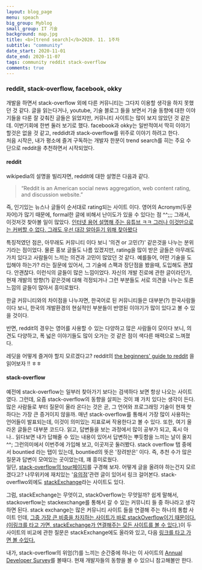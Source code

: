 ```yaml
---
layout: blog_page
menu: speach
big_group: Myblog
small_group: IT 기술
background: map.jpg
title: <b>[trend search]</b>2020. 11. 1주차
subtitle: "community"
date_start: 2020-11-01
date_end: 2020-11-07
tags: community reddit stack-overflow
comments: true
---
```


### reddit, stack-overflow, facebook, okky
개발을 하면서 stack-overflow 외에 다른 커뮤니티는 그다지 이용할 생각을 하지 못했던 것 같다. 글을 읽는다거나, youtube, 기술 블로그 들을 보면서 기술 동향에 대한 이야기들을 다룬 잘 갖춰진 글들은 읽었지만, 커뮤니티 사이트는 많이 보지 않았던 것 같은데. 이번기회에 한번 둘러 보기로 했다. facebook과 okky는 일반적여서 딱히 이야기 할것은 없을 것 같고, reddidt과 stack-overflow를 위주로 이야기 하려고 한다.  
처음 시작은, 내가 평소에 즐겨 구독하는 개발자 한분이 trend search를 히는 주요 수단으로 reddit을 추천하면서 시작되었다.

#### reddit
wikipedia의 설명을 빌리자면, reddit에 대한 설명은 다음과 같다. 
> “Reddit is an American social news aggregation, web content rating, and discussion website.”

즉, 인기있는 뉴스나 글들이 순서대로 rating되는 사이트 이다.
영어의 Acronym(두문자어)가 많기 때문에, formal한 글에 비해서 난이도가 있을 수 있다는 점 ^^;;; 그래서, 이것저것 찾아볼 일이 많았다.
[인터넷 용어 설명해 주는 유튜브 ㅋㅋ 그러나 이것만으로는 커버할 수 없다. 그래도 우선 대강 알아듣기 위해 찾아봤다](https://www.youtube.com/watch?v=HmkncW5rktI)

특징적였던 점은, 아무래도 커뮤니티 이다 보니 '의견 or 고민(?)' 같은것을 나누는 분위기라는 점이었다. 물론 홍보 글들도 나름 있겠지만, rating을 많이 받은 글들은 아무래도 가치 있다고 사람들이 느끼는 의견과 고민이 많았던 것 같다.
예를들어, 어떤 기술을 도입해야 하는가? 라는 질문에 있어서, 그 기술에 스팩과 장단점을 봤을때, 도입해도 괜찮다. 안괜찮다. 이런식의 글들이 많은 느낌이었다. 자신의 개발 진로에 관한 글이라던가, 현재 개발의 방향(?) 같은것에 대해 걱정되거나 그런 부분들도 서로 의견을 나누는 토론느낌의 글들이 많아서 흥미로웠다. 

한글 커뮤니티와의 차이점을 나누자면, 한국어로 된 커뮤니티들은 대부분(?) 한국사람들이다 보니, 한국의 개발환경의 현실적인 부분들이 반영된 이야기가 많이 있다고 볼 수 있을 것이다. 

반면, reddit의 경우는 영어를 사용할 수 있는 다양하고 많은 사람들이 모이다 보니, 의견도 다양하고, 폭 넓은 이야기들도 많이 오가는 것 같은 점이 색다른 매력으로 느껴졌다. 

레딧을 어떻게 즐겨야 할지 모르겠다고? reddit의 [the beginners' guide to reddit](https://www.reddit.com/wiki/reddit_101) 을 읽어보자 !! ㅎㅎ


#### stack-overflow
예전에 stack-overflow는 일부러 찾아가기 보다는 검색하다 보면 항상 나오는 사이트였다. 그런데, 요즘 stack-overflow의 동향을 살피는 것이 꽤 가치 있다는 생각이 든다. 많은 사람들로 부터 질문이 올라 온다는 것은 곧, 그 언어와 프로그래밍 기술이 현재 핫하다는 가장 큰 증거이지 않을까. 매년 stack-overflow를 통해서 가장 많이 사용하는 언어들이 발표되는데, 이것이 의미있는 지표로써 작용한다고 볼 수 있다. 또한, 여기 올라온 글들은 대부분 코드다. 읽고, 답변들을 보는 과정에서 많이 공부가 되고, 혹시 아나.. 읽다보면 내가 답해줄 수 있는 내용이 있어서 답변하는 뿌듯함을 느끼는 날이 올지 ^^;
그런의미에서 이번주에 가입해 보고, 이곳저곳 둘러봤다.
stack overflow 탭 중에서 bountied 라는 탭이 있는데, bountied의 뜻은 '장려받은' 이다. 즉, 추천 수가 많은 질문과 답변이 모여있는 곳이었는데, 꽤 흥미로웠다.  
일단, [stack-overflow의 tour페이지](https://stackoverflow.com/tour)를 구경해 보자.
어떻게 글을 올려야 하는건지 모르겠다고? 나무위키에 재치있는 '[유의점](https://namu.wiki/w/Stack%20Overflow)'관련 글이 있어서 링크 걸어본다.
stack-overflwo외에도 [stackExchange](https://stackexchange.com/)라는 사이트도 있다.

그럼, stackExchange는 무엇이고, stackOverflow는 무엇일까?
쉽게 말해서, stackoverflow는 stackexchange를 통해서 갈 수 있는 커뮤니티 들 중 하나라고 생각하면 된다.
stack exchange는 많은 커뮤니티 사이트 들을 연결해 주는 하나의 통합 사이트 인데, [그중 가장 큰 비중을 차지하는 사이트가 바로 stackOverflow이기 때문이다. (이링크를 타고 가면, stackExchange가 연결해주는 모든 사이트를 볼 수 있다.)](https://stackexchange.com/sites#)이 두 사이트의 비교에 관한 질문은 stackExchange에도 올라와 있고, 다음 [링크를 타고 가면 볼 수있다.](https://meta.stackexchange.com/questions/79593/what-is-the-difference-between-stack-overflow-and-stack-exchange)

내가, stack-overflow의 위엄(?)를 느끼는 순간중에 하나는 이 사이트의 [Annual Developer Survey](https://insights.stackoverflow.com/survey)를 볼때다. 현재 개발자들의 동향을 볼 수 있으니 참고해볼만 한다.